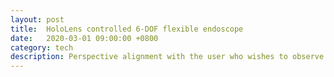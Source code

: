 ```yaml
---
layout: post
title:  HoloLens controlled 6-DOF flexible endoscope
date:   2020-03-01 09:00:00 +0800
category: tech
description: Perspective alignment with the user who wishes to observe the surgical operation scene with HoloLens
---
```



<!-- ## Patent -->